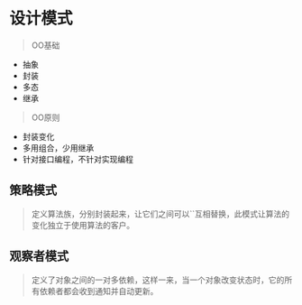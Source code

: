 # 设计模式

> OO基础

* 抽象
* 封装
* 多态
* 继承

> OO原则

* 封装变化
* 多用组合，少用继承
* 针对接口编程，不针对实现编程

## 策略模式
> 定义算法族，分别封装起来，让它们之间可以``互相替换，此模式让算法的变化独立于使用算法的客户。


## 观察者模式
> 定义了对象之间的一对多依赖，这样一来，当一个对象改变状态时，它的所有依赖者都会收到通知并自动更新。
